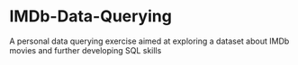 # IMDb-Data-Querying
A personal data querying exercise aimed at exploring a dataset about IMDb movies and further developing SQL skills
